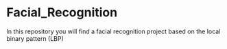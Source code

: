 # Facial_Recognition
In this repository you will find a facial recognition project based on the local binary pattern (LBP)
